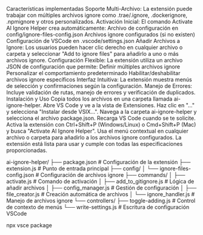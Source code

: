 Características implementadas
Soporte Multi-Archivo: La extensión puede trabajar con múltiples archivos ignore como .trae/.ignore, .dockerignore, .npmignore y otros personalizados.
Activación Inicial: El comando Activate AI Ignore Helper crea automáticamente:
Archivo de configuración en config/ignore-files-config.json
Archivos ignore configurados (si no existen)
Configuración de VSCode en .vscode/settings.json
Añadir Archivos a Ignore: Los usuarios pueden hacer clic derecho en cualquier archivo o carpeta y seleccionar "Add to ignore files" para añadirlo a uno o más archivos ignore.
Configuración Flexible: La extensión utiliza un archivo JSON de configuración que permite:
Definir múltiples archivos ignore
Personalizar el comportamiento predeterminado
Habilitar/deshabilitar archivos ignore específicos
Interfaz Intuitiva: La extensión muestra menús de selección y confirmaciones según la configuración.
Manejo de Errores: Incluye validación de rutas, manejo de errores y verificación de duplicados.
Instalación y Uso
Copia todos los archivos en una carpeta llamada ai-ignore-helper.
Abre VS Code y ve a la vista de Extensiones.
Haz clic en "..." y selecciona "Instalar desde VSIX...".
Navega a la carpeta ai-ignore-helper y selecciona el archivo package.json.
Recarga VS Code cuando se te solicite.
Activa la extensión con Ctrl+Shift+P (Windows/Linux) o Cmd+Shift+P (Mac) y busca "Activate AI Ignore Helper".
Usa el menú contextual en cualquier archivo o carpeta para añadirlo a los archivos ignore configurados.
La extensión está lista para usar y cumple con todas las especificaciones proporcionadas.

ai-ignore-helper/
├── package.json                    # Configuración de la extensión
├── extension.js                    # Punto de entrada principal
├── config/
│   └── ignore-files-config.json    # Configuración de archivos ignore
├── commands/
│   ├── activate.js                 # Comando de activación
│   ├── add_to_gitignore.js         # Lógica de añadir archivos
│   ├── config_manager.js           # Gestión de configuración
│   ├── file_creator.js             # Creación automática de archivos
│   └── ignore_handler.js           # Manejo de archivos ignore
└── controllers/
	├── toggle-adding.js            # Control de contexto de menús
	└── write-settings.js           # Escritura de configuración VSCode
	

npx vsce package

	